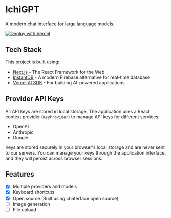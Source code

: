 # IchiGPT

A modern chat interface for large language models.

[![Deploy with Vercel](https://vercel.com/button)](https://vercel.com/new/clone)

## Tech Stack

This project is built using:

- [Next.js](https://nextjs.org/) - The React Framework for the Web
- [InstantDB](https://www.instantdb.com/) - A modern Firebase alternative for real-time database
- [Vercel AI SDK](https://sdk.vercel.ai/docs/introduction) - For building AI-powered applications

## Provider API Keys
All API keys are stored in local storage. The application uses a React context provider 
(`KeyProvider`) to manage API keys for different services:

- OpenAI
- Anthropic
- Google

Keys are stored securely in your browser's local storage and are never sent to our servers. 
You can manage your keys through the application interface, and they will persist across 
browser sessions.

## Features

- [x] Multiple providers and models
- [x] Keyboard shortcuts
- [x] Open source (Built using chaterface open source)
- [ ] Image generation
- [ ] File upload